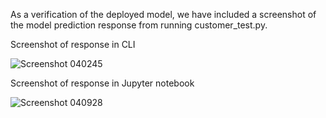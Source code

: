 As a verification of the deployed model, we have included a screenshot of the model prediction response from running customer_test.py.

Screenshot of response in CLI

![Screenshot 040245](https://github.com/footkol/Portfolio/assets/79214748/0534a18e-71a4-41f4-a239-a76527c98564)


Screenshot of response in Jupyter notebook

![Screenshot 040928](https://github.com/footkol/Portfolio/assets/79214748/36f4b75a-07ba-4107-bc72-53db52f8e9a8)


